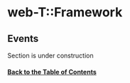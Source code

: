 
# web-T::Framework

## Events  

 
Section is under construction


#### [Back to the Table of Contents](../README_FRAMEWORK.md)